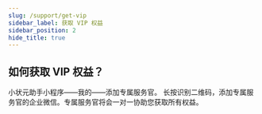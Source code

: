 ```yaml
---
slug: /support/get-vip
sidebar_label: 获取 VIP 权益
sidebar_position: 2
hide_title: true
---
```


## 如何获取 VIP 权益？
小状元助手小程序——我的——添加专属服务官。
长按识别二维码，添加专属服务官的企业微信。专属服务官将会一对一协助您获取所有权益。